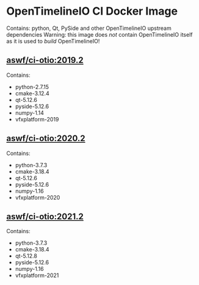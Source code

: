 <!---
Copyright (c) Contributors to the aswf-docker Project. All rights reserved.
SPDX-License-Identifier: Apache-2.0

Warning: this file is automatically generated from a template!
-->

# OpenTimelineIO CI Docker Image

Contains: python, Qt, PySide and other OpenTimelineIO upstream dependencies
Warning: this image does *not* contain OpenTimelineIO itself as it is used to *build* OpenTimelineIO!


## [aswf/ci-otio:2019.2](https://hub.docker.com/r/aswf/ci-otio/tags?page=1&name=2019.2)
Contains:
* python-2.7.15
* cmake-3.12.4
* qt-5.12.6
* pyside-5.12.6
* numpy-1.14
* vfxplatform-2019

## [aswf/ci-otio:2020.2](https://hub.docker.com/r/aswf/ci-otio/tags?page=1&name=2020.2)
Contains:
* python-3.7.3
* cmake-3.18.4
* qt-5.12.6
* pyside-5.12.6
* numpy-1.16
* vfxplatform-2020

## [aswf/ci-otio:2021.2](https://hub.docker.com/r/aswf/ci-otio/tags?page=1&name=2021.2)
Contains:
* python-3.7.3
* cmake-3.18.4
* qt-5.12.8
* pyside-5.12.6
* numpy-1.16
* vfxplatform-2021

